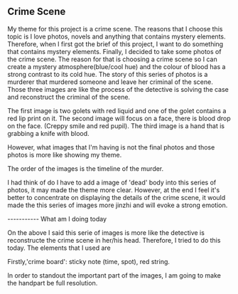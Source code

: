 ## Crime Scene

My theme for this project is a crime scene. The reasons that I choose this topic is I love photos, novels and anything that contains mystery elements. Therefore, when I first got the brief of this project, I want to do something that contains mystery elements. Finally, I decided to take some photos of the crime scene. The reason for that is choosing a crime scene so I can create a mystery atmosphere(blue/cool hue) and the colour of blood has a strong contrast to its cold hue. The story of this series of photos is a murderer that murdered someone and leave her criminal of the scene. Those three images are like the process of the detective is solving the case and reconstruct the criminal of the scene. 

The first image is two golets with red liquid and one of the golet contains a red lip print on it. 
The second image will focus on a face, there is blood drop on the face. (Creppy smile and red pupil).
The third image is a hand that is grabbing a knife with blood.

However, what images that I'm having is not the final photos and those photos is more like showing my theme. 

The order of the images is the timeline of the murder.

I had think of do I have to add a image of 'dead' body into this series of photos, it may  made the theme more clear. However, at the end I feel it's better to concentrate on displaying the details of the crime scene, it would made the this series of images more jinzhi and will evoke a strong emotion. 



-----------    What am I doing today
 
On the above I said this serie of images is more like the detective is reconstructe the crime scene in her/his head. Therefore, I tried to do this today. The elements that I used are 

Firstly,'crime board': sticky note (time, spot), red string. 

In order to standout the important part of the images, I am going to make the handpart be full resolution.
